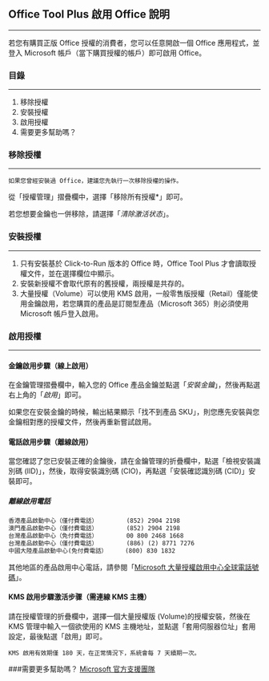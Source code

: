 ## Office Tool Plus 啟用 Office 說明

---

若您有購買正版 Office 授權的消費者，您可以任意開啟一個 Office 應用程式，並登入 Microsoft 帳戶（當下購買授權的帳戶）即可啟用 Office。

### 目錄

---

1. 移除授權
2. 安裝授權
3. 啟用授權
4. 需要更多幫助嗎？
### 移除授權

---

`如果您曾經安裝過 Office，建議您先執行一次移除授權的操作。`

從「授權管理」摺疊欄中，選擇「移除所有授權*」即可。

若您想要金鑰也一併移除，請選擇「*清除激活状态*」。

### 安裝授權

---

1. 只有安裝基於 Click-to-Run 版本的 Office 時，Office Tool Plus 才會讀取授權文件，並在選擇欄位中顯示。
2. 安裝新授權不會取代原有的舊授權，兩授權是共存的。
3. 大量授權（Volume）可以使用 KMS 啟用，一般零售版授權（Retail）僅能使用金鑰啟用，若您購買的產品是訂閱型產品（Microsoft 365）則必須使用 Microsoft 帳戶登入啟用。

### 啟用授權

---

#### 金鑰啟用步驟（線上啟用）

在金鑰管理摺疊欄中，輸入您的 Office 產品金鑰並點選「*安裝金鑰*」，然後再點選右上角的「*啟用*」即可。

如果您在安裝金鑰的時候，輸出結果顯示「找不到產品 SKU」，則您應先安裝與您金鑰相對應的授權文件，然後再重新嘗試啟用。

#### 電話啟用步驟（離線啟用）

當您確認了您已安裝正確的金鑰後，請在金鑰管理的折疊欄中，點選「檢視安裝識別碼 (IID)」，然後，取得安裝識別碼 (CIO)，再點選「安裝確認識別碼 (CID)」安裝即可。

##### 離線啟用電話

```txt
香港產品啟動中心（僅付費電話）        (852) 2904 2198
澳門產品啟動中心（僅付費電話）        (852) 2904 2198
台灣產品啟動中心（免付費電話）        00 800 2468 1668
台灣產品啟動中心（僅付費電話）        (886) (2) 8771 7276
中國大陸產品啟動中心(免付費電話）     (800) 830 1832
```

其他地區的產品啟用中心電話，請參閱「[Microsoft 大量授權啟用中心全球電話號碼](https://www.microsoft.com/zh-tw/licensing/existing-customer/activation-centers)」。

#### KMS 啟用步驟激活步骤（需連線 KMS 主機）

請在授權管理的折疊欄中，選擇一個大量授權版 (Volume)的授權安裝，然後在 KMS 管理中輸入一個欲使用的 KMS 主機地址，並點選「套用伺服器位址」套用設定，最後點選「啟用」即可。

`KMS 啟用有效期僅 180 天，在正常情況下，系統會每 7 天續期一次。`

###需要更多幫助嗎？
[Microsoft 官方支援團隊](https://support.microsoft.com/zh-hk/contact/virtual-agent/)

